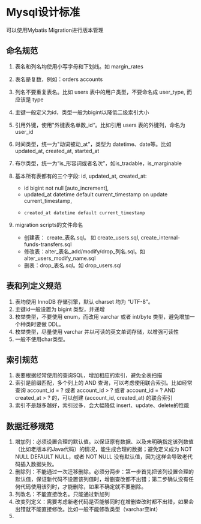 # Mysql设计标准

可以使用Mybatis Migration进行版本管理

## 命名规范

1. 表名和列名均使用小写字母和下划线。如 margin_rates

2. 表名是复数，例如：orders accounts
3. 列名不要重复表名。比如 users 表中的用户类型，不要命名成 user_type, 而应该是 type
4. 主键一般定义为id，类型一般为bigint以降低二级索引大小
5. 引用外键，使用"外键表名单数_id“。比如引用 users 表的外键列，命名为 user_id
6. 时间类型，统一为"动词被动_at"，类型为 datetime、date等。比如 updated_at, created_at, started_at
7. 布尔类型，统一为“is_形容词或者名次”，如is_tradable，is_marginable
8. 基本所有表都有的三个字段: id, updated_at, created_at:
	* id bigint not null [auto_increment],
	* updated_at datetime default current_timestamp on update current_timestamp,
	*     created_at datetime default current_timestamp
9. migration scripts的文件命名
   * 创建表： create_表名.sql。  如 create_users.sql, create_internal-funds-transfers.sql
   * 修改表：alter_表名_add/modify/drop_列名.sql。如 alter_users_modify_name.sql
   * 删表：drop_表名.sql。如 drop_users.sql

## 表和列定义规范
1. 表均使用 InnoDB 存储引擎，默认 charset 均为 “UTF-8”。
2. 主键id一般设置为 bigint 类型，并递增
3. 枚举类型，不要使用 enum，而改用 varchar 或者 int/byte 类型，避免增加一个种类时要做 DDL。
4. 枚举类型，尽量使用 varchar 并以可读的英文单词存储，以增强可读性
5. 一般不使用char类型。

## 索引规范
1. 表要根据经常使用的查询SQL，增加相应的索引，避免全表扫描
2. 索引是前缀匹配，多个列上的 AND 查询，可以考虑使用联合索引。比如经常查询 account_id = ? 或者 account_id > ? 或者 account_id = ? AND created_at > ? 的，可以创建 (account_id, created_at) 的联合索引
3. 索引不是越多越好，索引过多，会大幅降低 insert、update、delete的性能

## 数据迁移规范
1. 增加列：必须设置合理的默认值。以保证原有数据、以及未明确指定该列数值（比如老版本的Java代码）的情况，能生成合理的数据；避免定义成为 NOT NULL DEFAULT NULL，或者 NOT NULL 没有默认值，因为这样会导致老代码插入数据失败。
2. 删除列：不能通过一次迁移删除。必须分两步：第一步首先把该列设置合理的默认值，保证新代码不设置该列值时，增删查改都不出错；第二步确认没有任何代码使用该列时，才能删除，如果不确定就不要删除。
3. 列改名：不能直接改名。只能通过新加列
4. 改变列定义：需要考虑新老代码是否能够同时在增删查改时都不出错，如果会出错就不能直接修改。比如一般不能修改类型（varchar变int）
5. 